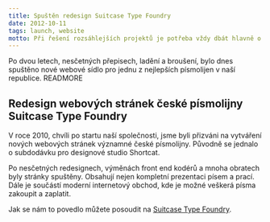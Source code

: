```yaml
---
title: Spuštěn redesign Suitcase Type Foundry
date: 2012-10-11
tags: launch, website
motto: Při řešení rozsáhlejších projektů je potřeba vždy dbát hlavně o vztah k zákazníkovi.
---
```


Po dvou letech, nesčetných přepisech, ladění a broušení, bylo dnes spuštěno
nové webové sídlo pro jednu z nejlepších písmolijen v naší republice.
READMORE

## Redesign webových stránek české písmolijny Suitcase Type Foundry

V roce 2010, chvíli po startu naší společnosti, jsme byli přizváni na vytváření nových webových stránek významné české písmolijny. Původně se jednalo o subdodávku pro designové studio Shortcat.

Po nesčetných redesignech, výměnách front end kodérů a mnoha obratech byly stránky spuštěny. Obsahují nejen kompletní prezentaci písem a prací. Dále je součástí moderní internetový obchod, kde je možné veškerá písma zakoupit a zaplatit.

Jak se nám to povedlo můžete posoudit na [Suitcase Type Foundry](www.suitcasetype.com).
